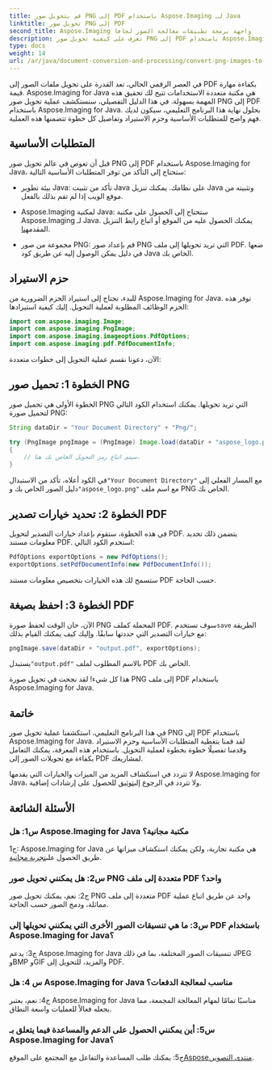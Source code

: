 ```yaml
---
title: قم بتحويل صور PNG إلى PDF باستخدام Aspose.Imaging لـ Java
linktitle: تحويل صور PNG إلى PDF
second_title: Aspose.Imaging واجهة برمجة تطبيقات معالجة الصور لجافا
description: تعرف على كيفية تحويل صور PNG إلى PDF باستخدام Aspose.Imaging for Java. دليل خطوة بخطوة لتحويل الصورة إلى PDF بكفاءة.
type: docs
weight: 14
url: /ar/java/document-conversion-and-processing/convert-png-images-to-pdf/
---
```

في العصر الرقمي الحالي، تعد القدرة على تحويل ملفات الصور إلى PDF بكفاءة مهارة قيمة. Aspose.Imaging for Java هي مكتبة متعددة الاستخدامات تتيح لك تحقيق هذه المهمة بسهولة. في هذا الدليل التفصيلي، سنستكشف عملية تحويل صور PNG إلى PDF باستخدام Aspose.Imaging for Java. بحلول نهاية هذا البرنامج التعليمي، سيكون لديك فهم واضح للمتطلبات الأساسية وحزم الاستيراد وتفاصيل كل خطوة تتضمنها هذه العملية.

## المتطلبات الأساسية

قبل أن تغوص في عالم تحويل صور PNG إلى PDF باستخدام Aspose.Imaging for Java، ستحتاج إلى التأكد من توفر المتطلبات الأساسية التالية:

- بيئة تطوير Java: تأكد من تثبيت Java على نظامك. يمكنك تنزيل Java وتثبيته من موقع الويب إذا لم تقم بذلك بالفعل.

-  Aspose.Imaging لمكتبة Java: ستحتاج إلى الحصول على مكتبة Aspose.Imaging لـ Java. يمكنك الحصول عليه من الموقع أو اتباع رابط التنزيل المقدم[هنا](https://releases.aspose.com/imaging/java/).

- مجموعة من صور PNG: قم بإعداد صور PNG التي تريد تحويلها إلى ملف PDF. ضعها في دليل يمكن الوصول إليه عن طريق كود Java الخاص بك.

## حزم الاستيراد

للبدء، تحتاج إلى استيراد الحزم الضرورية من Aspose.Imaging for Java. توفر هذه الحزم الوظائف المطلوبة لعملية التحويل. إليك كيفية استيرادها:

```java
import com.aspose.imaging.Image;
import com.aspose.imaging.PngImage;
import com.aspose.imaging.imageoptions.PdfOptions;
import com.aspose.imaging.pdf.PdfDocumentInfo;
```

الآن، دعونا نقسم عملية التحويل إلى خطوات متعددة:

## الخطوة 1: تحميل صور PNG

الخطوة الأولى هي تحميل صور PNG التي تريد تحويلها. يمكنك استخدام الكود التالي لتحميل صورة PNG:

```java
String dataDir = "Your Document Directory" + "Png/";

try (PngImage pngImage = (PngImage) Image.load(dataDir + "aspose_logo.png"))
{
    // سيتم اتباع رمز التحويل الخاص بك هنا.
}
```

 في الكود أعلاه، تأكد من الاستبدال`"Your Document Directory"` مع المسار الفعلي إلى دليل الصور الخاص بك و`"aspose_logo.png"` مع اسم ملف PNG الخاص بك.

## الخطوة 2: تحديد خيارات تصدير PDF

في هذه الخطوة، ستقوم بإعداد خيارات التصدير لتحويل PDF. يتضمن ذلك تحديد معلومات مستند PDF. استخدم الكود التالي:

```java
PdfOptions exportOptions = new PdfOptions();
exportOptions.setPdfDocumentInfo(new PdfDocumentInfo());
```

ستسمح لك هذه الخيارات بتخصيص معلومات مستند PDF حسب الحاجة.

## الخطوة 3: احفظ بصيغة PDF

 الآن، حان الوقت لحفظ صورة PNG المحملة كملف PDF. سوف تستخدم`save` الطريقة مع خيارات التصدير التي حددتها سابقًا. وإليك كيف يمكنك القيام بذلك:

```java
pngImage.save(dataDir + "output.pdf", exportOptions);
```

 يستبدل`"output.pdf"` بالاسم المطلوب لملف PDF الخاص بك.

هذا كل شيء! لقد نجحت في تحويل صورة PNG إلى ملف PDF باستخدام Aspose.Imaging for Java.

## خاتمة

في هذا البرنامج التعليمي، استكشفنا عملية تحويل صور PNG إلى PDF باستخدام Aspose.Imaging for Java. لقد قمنا بتغطية المتطلبات الأساسية وحزم الاستيراد وقدمنا تفصيلًا خطوة بخطوة لعملية التحويل. باستخدام هذه المعرفة، يمكنك التعامل بكفاءة مع تحويلات الصور إلى PDF لمشاريعك.

 لا تتردد في استكشاف المزيد من الميزات والخيارات التي يقدمها Aspose.Imaging for Java، ولا تتردد في الرجوع إلى[توثيق](https://reference.aspose.com/imaging/java/) للحصول على إرشادات إضافية.

## الأسئلة الشائعة

### س1: هل Aspose.Imaging for Java مكتبة مجانية؟

ج1: Aspose.Imaging for Java هي مكتبة تجارية، ولكن يمكنك استكشاف ميزاتها عن طريق الحصول على[تجربة مجانية](https://releases.aspose.com/).

### س2: هل يمكنني تحويل صور PNG متعددة إلى ملف PDF واحد؟

ج2: نعم، يمكنك تحويل صور PNG متعددة إلى ملف PDF واحد عن طريق اتباع عملية مماثلة، ودمج الصور حسب الحاجة.

### س3: ما هي تنسيقات الصور الأخرى التي يمكنني تحويلها إلى PDF باستخدام Aspose.Imaging for Java؟

ج3: يدعم Aspose.Imaging for Java تنسيقات الصور المختلفة، بما في ذلك JPEG وBMP وGIF والمزيد، للتحويل إلى PDF.

### س 4: هل Aspose.Imaging for Java مناسب لمعالجة الدفعات؟

ج4: نعم، يعتبر Aspose.Imaging for Java مناسبًا تمامًا لمهام المعالجة المجمعة، مما يجعله فعالاً للعمليات واسعة النطاق.

### س5: أين يمكنني الحصول على الدعم والمساعدة فيما يتعلق بـ Aspose.Imaging for Java؟

 ج5: يمكنك طلب المساعدة والتفاعل مع المجتمع على الموقع[Aspose.منتدى التصوير](https://forum.aspose.com/).